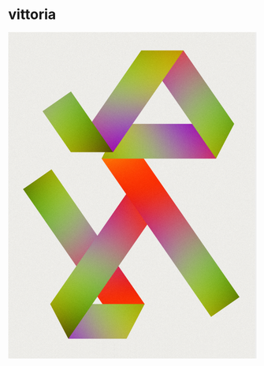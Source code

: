 <h1>vittoria</h1>
<p align="center">
    <img width="700px" src="https://github.com/patakk/tapes/blob/master/sample.png">
</p>
